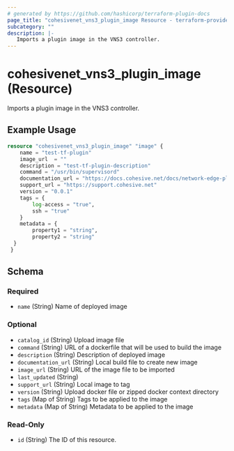 ```yaml
---
# generated by https://github.com/hashicorp/terraform-plugin-docs
page_title: "cohesivenet_vns3_plugin_image Resource - terraform-provider-cohesivenet"
subcategory: ""
description: |-
   Imports a plugin image in the VNS3 controller.
---
```


# cohesivenet_vns3_plugin_image (Resource)

 Imports a plugin image in the VNS3 controller.

## Example Usage

```terraform
resource "cohesivenet_vns3_plugin_image" "image" {
    name = "test-tf-plugin"
    image_url  = ""
    description = "test-tf-plugin-description"
    command = "/usr/bin/supervisord"
    documentation_url = "https://docs.cohesive.net/docs/network-edge-plugins/donamestuff/"
    support_url = "https://support.cohesive.net"
    version = "0.0.1"
    tags = {
        log-access = "true",
        ssh = "true"
    }
    metadata = {
        property1 = "string",
        property2 = "string"
  }
 }
```

<!-- schema generated by tfplugindocs -->
## Schema

### Required

- `name` (String) Name of deployed image

### Optional

- `catalog_id` (String) Upload image file
- `command` (String) URL of a dockerfile that will be used to build the image
- `description` (String) Description of deployed image
- `documentation_url` (String) Local build file to create new image
- `image_url` (String) URL of the image file to be imported
- `last_updated` (String)
- `support_url` (String) Local image to tag
- `version` (String) Upload docker file or zipped docker context directory
- `tags` (Map of String) Tags to be applied to the image
- `metadata` (Map of String) Metadata to be applied to the image

### Read-Only

- `id` (String) The ID of this resource.



